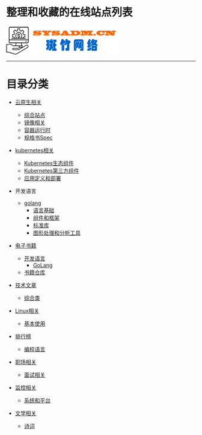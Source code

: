 # 整理和收藏的在线站点列表

<a href="https://www.sysadm.cn" target="_blank"><img src="./images/sysadm.png"></a>

---
# 目录分类 
- [云原生相关](./cloudnative.md)
  - <a href="cloudnative.md#genernal" target="_self">综合站点</a>
  - <a href="cloudnative.md#image">镜像相关</a>
  - <a href="cloudnative.md#cri">容器运行时</a>
  - <a href="cloudnative.md#spec">规格书Spec</a>
- [kubernetes相关](./kubernetes.md)
  - <a href="kubernetes.md#kubernetes">Kubernetes生态组件</a>
  - <a href="kubernetes.md#thirdparty">Kubernetes第三方组件</a>
  - <a href="kubernetes.md#development">应用定义和部署</a>
- 开发语言
  - [golang](./golang.md)
    - <a href="golang.md#basic">语言基础</a>
    - <a href="golang.md#framework">组件和框架</a>
    - <a href="golang.md#standard">标准库</a>
    - <a href="golang.md#graph">图形处理和分析工具</a>
    
- [电子书籍](./book.md)
  - [开发语言](./book.md)
    - <a href="book.md#golang">GoLang</a>
  - <a href="book.md#repositories">书籍仓库</a>

- [技术文章](./article.md)
  - <a href="article.md#complext"> 综合类</a>

  
- [Linux相关](./linux.md)
  - <a href="linux.md#basic">基本使用</a>



- [排行榜](./ranking.md)
  - <a href="ranking.md#programlanguage">编程语言</a>



- [职场相关](./job.md)
  - <a href="job#interview">面试相关</a>

- [监控相关](./monitoring.md)
  - <a href="#platform">系统和平台</a>

- [文学相关](./literature.md)
  - <a href="literature.md#poetry">诗词</a>